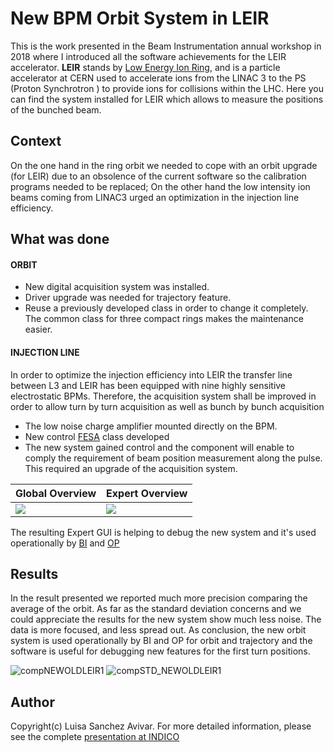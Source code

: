 # New BPM Orbit System in LEIR
This is the work presented in the Beam Instrumentation annual workshop in 2018 where I introduced all the software achievements for the LEIR accelerator.
**LEIR** stands by [Low Energy Ion Ring](https://home.cern/science/accelerators/low-energy-ion-ring), and is a particle accelerator at CERN used to accelerate ions from the LINAC 3 to the PS (Proton Synchrotron ) to provide ions for collisions within the LHC.
Here you can find the system installed for LEIR which allows to measure the positions of the bunched beam.


## Context
On the one hand in the ring orbit we needed to cope with an orbit upgrade (for LEIR) due to an obsolence of the current software so the calibration programs needed to be replaced; On the other hand the low intensity ion beams coming from LINAC3 urged an optimization in the injection line efficiency.


## What was done
#### ORBIT
- New digital acquisition system was installed.
- Driver upgrade was needed for trajectory feature.
- Reuse a previously developed class in order to change it completely. The common class for three compact rings makes the maintenance easier.
#### INJECTION LINE
In order to optimize the injection efficiency into LEIR the transfer line between L3 and LEIR has been equipped with nine highly sensitive electrostatic BPMs.
Therefore, the acquisition system shall be improved in order to allow turn by turn acquisition as well as bunch by bunch acquisition
- The low noise charge amplifier mounted directly on the BPM.
- New control [FESA](http://cds.cern.ch/record/2305325?ln=en) class developed
- The new system gained control and the component will enable to comply the requirement of beam position measurement along the pulse. This required an upgrade of the acquisition system.



Global Overview       |     Expert Overview
----------------------|-------------------------
![](https://user-images.githubusercontent.com/3811449/113399298-48c73f80-93a0-11eb-8e98-3cc7f57cea6a.png) | ![](https://user-images.githubusercontent.com/3811449/113399366-672d3b00-93a0-11eb-89ff-20cb4a0d5eaa.png)

The resulting Expert GUI is helping to debug the new system and it's used operationally by [BI](https://sy-dep-bi.web.cern.ch) and [OP](https://be-dep-op-leir.web.cern.ch)



## Results
In the result presented we reported much more precision comparing the average of the orbit. As far as the standard deviation concerns and we could appreciate the results for the new system show much less noise. The data is more focused, and less spread out. As conclusion, the new orbit system is used operationally by BI and OP for orbit and trajectory and the software is useful for debugging new features for the first turn positions.

![compNEWOLDLEIR1](https://user-images.githubusercontent.com/3811449/113395094-9c825a80-9399-11eb-8ff1-3c4d4bfbc5f3.png)
![compSTD_NEWOLDLEIR1](https://user-images.githubusercontent.com/3811449/113395152-b15eee00-9399-11eb-9080-d2b79f4b3ad0.png)




## Author
Copyright(c) Luisa Sanchez Avivar.
For more detailed information, please see the complete [presentation at INDICO](https://indico.cern.ch/event/776640/contributions/3230043/attachments/1759118/2863064/Software_in_the_new_BPM_sys._LEIR_1.pdf)


